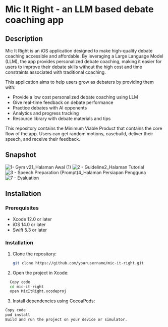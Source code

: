# Mic It Right - an LLM based debate coaching app

## Description

Mic It Right is an iOS application designed to make high-quality debate coaching accessible and affordable. By leveraging a Large Language Model (LLM), the app provides personalized debate coaching, making it easier for users to improve their debate skills without the high cost and time constraints associated with traditional coaching.

This application aims to help users grow as debaters by providing them with:
- Provide a low cost personalized debate coaching using LLM
- Give real-time feedback on debate performance
- Practice debates with AI opponents
- Analytics and progress tracking
- Resource library with debate materials and tips

This repository contains the Minimum Viable Product that contains the core flow of the app. Users can get random motions, casebuild, deliver their speech, and receive their feedback. 

## Snapshot
![1- Gym v21_Halaman Awal (1)](https://github.com/RyanKusnadi2023/Mic-It-Right---LLM-Based-Debate-Coach/assets/138027129/8d328545-1650-4e7a-957b-c0e9a2e49f06)
![2 - Guideline2_Halaman Tutorial](https://github.com/RyanKusnadi2023/Mic-It-Right---LLM-Based-Debate-Coach/assets/138027129/a3dc1065-95a4-41a6-81e0-7e1ccb066dab)
![3 - Speech Preparation (Prompt)4_Halaman Persiapan Pengguna](https://github.com/RyanKusnadi2023/Mic-It-Right---LLM-Based-Debate-Coach/assets/138027129/52ec0bc0-b11d-4946-8877-f9a049e04d79)
![7 - Evaluation](https://github.com/RyanKusnadi2023/Mic-It-Right---LLM-Based-Debate-Coach/assets/138027129/34e0014b-0a56-47d7-a11b-6bffa853dbc6)


## Installation

### Prerequisites
- Xcode 12.0 or later
- iOS 14.0 or later
- Swift 5.3 or later

### Installation
1. Clone the repository:
   ```sh
   git clone https://github.com/yourusername/mic-it-right.git
   ```
2. Open the project in Xcode:
```sh
  Copy code
  cd mic-it-right
  open MicItRight.xcodeproj
```
3. Install dependencies using CocoaPods:

```sh
Copy code
pod install
Build and run the project on your device or simulator.
```
